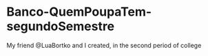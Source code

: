 # Banco-QuemPoupaTem-segundoSemestre
My friend @LuaBortko and I created, in the second period of college
